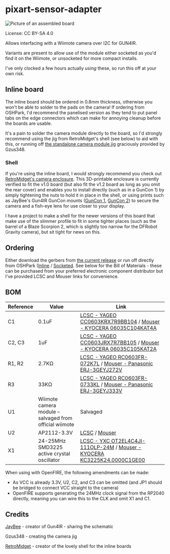 # pixart-sensor-adapter

![Picture of an assembled board](https://github.com/user-attachments/assets/043c7a50-4f18-4311-9e13-b482321dc8dc)

License: CC BY-SA 4.0

Allows interfacing with a Wiimote camera over I2C for GUN4IR.

Variants are present to allow use of the module either socketed as you'd find it on the Wiimote, or unsocketed for more compact installs.

I've only clocked a few hours actually _using_ these, so run this off at your own risk.

## Inline board

The inline board should be ordered in 0.8mm thickness, otherwise you won't be able to solder to the pads on the camera!
If ordering from OSHPark, I'd recommend the panelised version as they tend to put panel tabs on the edge connectors which can make for annoying cleanup before the boards are usable.

It's a pain to solder the camera module directly to the board, so I'd strongly recommend using the jig from RetroMidget's shell (see below) to aid with this, or running off [the standalone camera module jig](inline/Wii-IR-camera-solder-guideGun4IR-v7.stl) graciously provided by Gzus348.

### Shell

If you're using the inline board, I would strongly recommend you check out [RetroMidget's camera enclosure](https://github.com/slikvik55/Lightgun3DParts/tree/main/WiiCamEnclosure). This 3D-printable enclosure is currently verified to fit the v1.0 board (but also fit the v1.2 board as long as you omit the rear cover) and enables you to install directly (such as in a GunCon 1) by simply tightening the nuts to hold it in place in the shell, or using prints such as JayBee's Gun4IR GunCon mounts ([GunCon 1](https://www.gun4ir.com/products/copy-of-gun4ir-diy-cam-and-rumble-holder-sets), [GunCon 2](https://www.gun4ir.com/products/gc1-gun4ir-diy-cam-and-rumble-holders)) to secure the camera and a fish-eye lens for use closer to your display.

I have a project to make a shell for the newer versions of this board that make use of the slimmer profile to fit in some tighter places (such as the barrel of a Blaze Scorpion 2, which is slightly too narrow for the DFRobot Gravity camera), but sit tight for news on this.

## Ordering

Either download the gerbers from [the current release](https://github.com/eatnooM/pixart-sensor-adapter/releases/latest) or run off directly from OSHPark ([Inline](https://oshpark.com/shared_projects/reO6OkLE) / [Socketed](https://oshpark.com/shared_projects/FovxzPdv).
See below for the Bill of Materials - these can be purchased from your preferred electronic component distributor but I've provided LCSC and Mouser links for convenience.

## BOM

| Reference | Value | Link |
|-----------|-------|------|
| C1 | 0.1uF | [LCSC - YAGEO CC0603KRX7R9BB104](https://www.lcsc.com/product-detail/_YAGEO-_C14663.html) / [Mouser - KYOCERA 06035C104KAT4A](https://www.mouser.com/ProductDetail/KYOCERA-AVX/06035C104KAT4A?qs=wQ3bP3iXTzYfFzAFm7vUeQ%3D%3D) |
| C2, C3 | 1uF | [LCSC - YAGEO CC0603JRX7R7BB105](https://www.lcsc.com/product-detail/_YAGEO-_C519560.html) / [Mouser - KYOCERA 06035C105KAT2A](https://www.mouser.com/ProductDetail/KYOCERA-AVX/06035C105KAT2A?qs=%252BdQmOuGyFcGCdIIWh6fU7Q%3D%3D)|
| R1, R2 | 2.7KΩ | [LCSC - YAGEO RC0603FR-072K7L](https://www.lcsc.com/product-detail/_YAGEO-_C114612.html) / [Mouser - Panasonic ERJ-3GEYJ272V](https://www.mouser.com/ProductDetail/Panasonic/ERJ-3GEYJ272V?qs=sGAEpiMZZMvdGkrng054tw5%2FFYq5P%2FDo1QNxauZrLUw%3D) |
| R3 | 33KΩ | [LCSC - YAGEO RC0603FR-0733KL](https://www.lcsc.com/product-detail/Chip-Resistor-Surface-Mount_YAGEO-RC0603FR-0733KL_C126359.html) / [Mouser - Panasonic ERJ-3GEYJ333V](https://www.mouser.com/ProductDetail/Panasonic/ERJ-3GEYJ333V?qs=JjxTDIFmKPQB8Hd2hIsG7w%3D%3D) |
| U1 | Wiimote camera module – salvaged from official wiimote | Salvaged |
| U2 | AP2112-3.3V | [LCSC](https://www.lcsc.com/product-detail/_Diodes-Incorporated-_C51118.html) / [Mouser](https://www.mouser.com/productdetail/Diodes-Incorporated/AP2112K-3.3TRG1?qs=x6A8l6qLYDDPYHosCdzh%2FA%3D%3D) |
| X1 | 24-25MHz SMD3225 active crystal oscillator | [LCSC - YXC OT2EL4C4JI-111OLP-24M](https://www.lcsc.com/product-detail/Oscillators_YXC-OT2EL4C4JI-111OLP-24M_C5203548.html) / [Mouser - KYOCERA KC3225K24.0000C1GE00](https://www.mouser.com/ProductDetail/KYOCERA-AVX/KC3225K24.0000C1GE00?qs=rfsXwfL%252BOM9DBu9I0fBoew%3D%3D) |

When using with OpenFIRE, the following amendments can be made:
- As VCC is already 3.3V, U2, C2, and C3 can be omitted (and JP1 should be bridged to connect VCC straight to the camera)
- OpenFIRE supports generating the 24MHz clock signal from the RP2040 directly, meaning you can wire this to the CLK and omit X1 and C1.

## Credits

[JayBee](https://www.gun4ir.com/) - creator of Gun4IR - sharing the schematic

Gzus348 - creating the camera jig

[RetroMidget](https://github.com/slikvik55) - creator of the lovely shell for the inline boards

